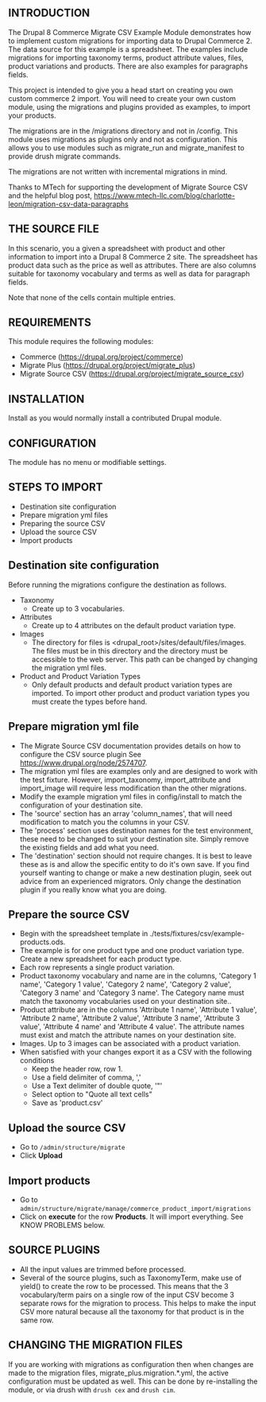 INTRODUCTION
------------
The Drupal 8 Commerce Migrate CSV Example Module demonstrates how to implement
custom migrations for importing data to Drupal Commerce 2. The data source for
this example is a spreadsheet. The examples include migrations for importing
taxonomy terms, product attribute values, files, product variations and
products. There are also examples for paragraphs fields.

This project is intended to give you a head start on creating you own custom
commerce 2 import. You will need to create your own custom module, using
the migrations and plugins provided as examples, to import your products.

The migrations are in the /migrations directory and not in /config. This module
uses migrations as plugins only and not as configuration. This allows you to use
modules such as migrate_run and migrate_manifest to provide drush migrate
commands.

The migrations are not written with incremental migrations in mind.

Thanks to MTech for supporting the development of Migrate Source CSV and the
helpful blog post,
https://www.mtech-llc.com/blog/charlotte-leon/migration-csv-data-paragraphs

THE SOURCE FILE
---------------
In this scenario, you a given a spreadsheet with product and other information
to import into a Drupal 8 Commerce 2 site. The spreadsheet has product data
such as the price as well as attributes. There are also columns suitable for
taxonomy vocabulary and terms as well as data for paragraph fields.

Note that none of the cells contain multiple entries.

REQUIREMENTS
------------
This module requires the following modules:
 * Commerce (https://drupal.org/project/commerce)
 * Migrate Plus (https://drupal.org/project/migrate_plus)
 * Migrate Source CSV (https://drupal.org/project/migrate_source_csv)

INSTALLATION
------------
Install as you would normally install a contributed Drupal module.

CONFIGURATION
-------------
The module has no menu or modifiable settings.

STEPS TO IMPORT
---------------------
* Destination site configuration
* Prepare migration yml files
* Preparing the source CSV
* Upload the source CSV
* Import products

Destination site configuration
------------------------------
Before running the migrations configure the destination as follows.

* Taxonomy
  * Create up to 3 vocabularies.
* Attributes
  * Create up to 4 attributes on the default product variation type.
* Images
  * The directory for files is
 <drupal_root>/sites/default/files/images. The files must be in this
 directory and the directory must be accessible to the web server. This path
 can be changed by changing the migration yml files.
* Product and Product Variation Types
  * Only default products and default product variation types are
imported. To import other product and product variation types you must create
the types before hand.

Prepare migration yml file
--------------------------
* The Migrate Source CSV documentation provides details on how to configure
the CSV source plugin See https://www.drupal.org/node/2574707.
* The migration yml files are examples only and are designed to work with
the test fixture. However, import_taxonomy, import_attribute and import_image
will require less modification than the other migrations.
* Modify the example migration yml files in config/install to match the
configuration of your destination site.
* The 'source' section has an array 'column_names', that will need modification
to match you the columns in your CSV.
* The 'process' section uses destination names for the test environment, these
need to be changed to suit your destination site. Simply remove the existing
fields and add what you need.
* The 'destination' section should not require changes. It is best to leave
these as is and allow the specific entity to do it's own save. If you find
yourself wanting to change or make a new destination plugin, seek out advice
from an experienced migrators. Only change the destination plugin if you really
know what you are doing.

Prepare the source CSV
----------------------
* Begin with the spreadsheet template in
   ./tests/fixtures/csv/example-products.ods.
* The example is for one product type and one product variation type. Create a
  new spreadsheet for each product type.
* Each row represents a single product variation.
* Product taxonomy vocabulary and name are in the columns, 'Category 1 name',
  'Category 1 value', 'Category 2 name', 'Category 2 value', 'Category 3 name'
  and 'Category 3 name'. The Category name must match the taxonomy
  vocabularies used on your destination site..
* Product attribute are in the columns 'Attribute 1 name',
   'Attribute 1 value', 'Attribute 2 name', 'Attribute 2 value',
   'Attribute 3 name', 'Attribute 3 value', 'Attribute 4 name' and 'Attribute 4
    value'. The attribute names must exist and match the attribute names on your
    destination site.
* Images. Up to 3 images can be associated with a product variation.
* When satisfied with your changes export it as a CSV with the following
conditions
  * Keep the header row, row 1.
  * Use a field delimiter of comma, ','
  * Use a Text delimiter of double quote, '"'
  * Select option to "Quote all text cells"
  * Save as 'product.csv'

Upload the source CSV
---------------------
* Go to `/admin/structure/migrate`
* Click **Upload**

Import products
---------------
* Go to `admin/structure/migrate/manage/commerce_product_import/migrations`
* Click on **execute** for the row **Products**. It will import everything. See
KNOW PROBLEMS below.

SOURCE PLUGINS
--------------
* All the input values are trimmed before processed.
* Several of the source plugins, such as TaxonomyTerm, make use of yield() to
create the row to be processed. This means that the 3 vocabulary/term pairs on
a single row of the input CSV become 3 separate rows for the migration to
process. This helps to make the input CSV more natural because all the
taxonomy for that product is in the same row.

CHANGING THE MIGRATION FILES
----------------------------
 If you are working with migrations as configuration then when changes are made
 to the migration files, migrate_plus.migration.*.yml, the active configuration
 must be updated as well. This can be done by re-installing the module, or via
 drush with `drush cex` and `drush cim`.

